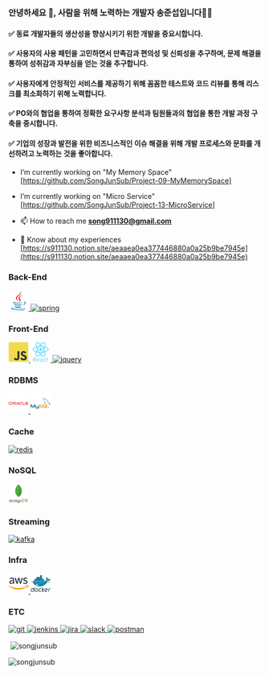 <h3 align="left">안녕하세요 👋, 사람을 위해 노력하는 개발자 송준섭입니다🙇‍♂️</h3>
<h4 align="left">✅ 동료 개발자들의 생산성을 향상시키기 위한 개발을 중요시합니다.</h4>
<h4 align="left">✅ 사용자의 사용 패턴을 고민하면서 만족감과 편의성 및 신뢰성을 추구하며, 문제 해결을 통하여 성취감과 자부심을 얻는 것을 추구합니다.</h4>
<h4 align="left">✅ 사용자에게 안정적인 서비스를 제공하기 위해 꼼꼼한 테스트와 코드 리뷰를 통해 리스크를 최소화하기 위해 노력합니다.</h4>
<h4 align="left">✅ PO와의 협업을 통하여 정확한 요구사항 분석과 팀원들과의 협업을 통한 개발 과정 구축을 중시합니다.</h4>
<h4 align="left">✅ 기업의 성장과 발전을 위한 비즈니스적인 이슈 해결을 위해 개발 프로세스와 문화를 개선하려고 노력하는 것을 좋아합니다.</h4>


- I’m currently working on "My Memory Space" [https://github.com/SongJunSub/Project-09-MyMemorySpace]
- I’m currently working on "Micro Service" [https://github.com/SongJunSub/Project-13-MicroService]

- 📫 How to reach me **song911130@gmail.com**

- 📄 Know about my experiences [https://s911130.notion.site/aeaaea0ea377446880a0a25b9be7945e](https://s911130.notion.site/aeaaea0ea377446880a0a25b9be7945e)


<h3 align="left">Back-End</h3>
<p align="left">
  <a href="https://www.java.com" target="_blank" rel="noreferrer"> <img src="https://raw.githubusercontent.com/devicons/devicon/master/icons/java/java-original.svg" alt="java" width="40" height="40"/> </a>
  <a href="https://spring.io/" target="_blank" rel="noreferrer"> <img src="https://www.vectorlogo.zone/logos/springio/springio-icon.svg" alt="spring" width="40" height="40"/> </a>
</p>

<h3 align="left">Front-End</h3>
<p align="left">
  <a href="https://developer.mozilla.org/en-US/docs/Web/JavaScript" target="_blank" rel="noreferrer"> <img src="https://raw.githubusercontent.com/devicons/devicon/master/icons/javascript/javascript-original.svg" alt="javascript" width="40" height="40"/> </a>
  <a href="https://reactjs.org/" target="_blank" rel="noreferrer"> <img src="https://raw.githubusercontent.com/devicons/devicon/master/icons/react/react-original-wordmark.svg" alt="react" width="40" height="40"/> </a>
  <a href="" target="_blank" rel="noreferrer"> <img src="https://www.vectorlogo.zone/logos/jquery/jquery-vertical.svg" alt="jquery" width="40" height="40"/> </a>
</p>

<h3 align="left">RDBMS</h3>
<p align="left">
  <a href="https://www.oracle.com/" target="_blank" rel="noreferrer"> <img src="https://raw.githubusercontent.com/devicons/devicon/master/icons/oracle/oracle-original.svg" alt="oracle" width="40" height="40"/> </a>
  <a href="https://www.mysql.com/" target="_blank" rel="noreferrer"> <img src="https://raw.githubusercontent.com/devicons/devicon/master/icons/mysql/mysql-original-wordmark.svg" alt="mysql" width="40" height="40"/> </a></a>
</p>

<h3 align="left">Cache</h3>
<p align="left">
  <a href="" target="_blank" rel="noreferrer"> <img src="https://www.vectorlogo.zone/logos/redis/redis-icon.svg" alt="redis" width="40" height="40"/> </a>
</p>

<h3 align="left">NoSQL</h3>
<p align="left">
  <a href="https://www.mongodb.com/" target="_blank" rel="noreferrer"> <img src="https://raw.githubusercontent.com/devicons/devicon/master/icons/mongodb/mongodb-original-wordmark.svg" alt="mongodb" width="40" height="40"/> </a>
</p>

<h3 align="left">Streaming</h3>
<p align="left">
  <a href="" target="_blank" rel="noreferrer"> <img src="https://www.vectorlogo.zone/logos/apache_kafka/apache_kafka-icon.svg" alt="kafka" width="40" height="40"/> </a>
</p>

<h3 align="left">Infra</h3>
<p align="left">
  <a href="https://aws.amazon.com" target="_blank" rel="noreferrer"> <img src="https://raw.githubusercontent.com/devicons/devicon/master/icons/amazonwebservices/amazonwebservices-original-wordmark.svg" alt="aws" width="40" height="40"/> </a>
  <a href="https://www.docker.com/" target="_blank" rel="noreferrer"> <img src="https://raw.githubusercontent.com/devicons/devicon/master/icons/docker/docker-original-wordmark.svg" alt="docker" width="40" height="40"/> </a>
</p>

<h3 align="left">ETC</h3>
<p align="left">
  <a href="https://git-scm.com/" target="_blank" rel="noreferrer"> <img src="https://www.vectorlogo.zone/logos/git-scm/git-scm-icon.svg" alt="git" width="40" height="40"/> </a>
  <a href="https://www.jenkins.io" target="_blank" rel="noreferrer"> <img src="https://www.vectorlogo.zone/logos/jenkins/jenkins-icon.svg" alt="jenkins" width="40" height="40"/> </a>
  <a href="" target="_blank" rel="noreferrer"> <img src="https://www.vectorlogo.zone/logos/atlassian_jira/atlassian_jira-icon.svg" alt="jira" width="40" height="40"/> </a>
  <a href="https://www.jenkins.io" target="_blank" rel="noreferrer"> <img src="https://www.vectorlogo.zone/logos/slack/slack-icon.svg" alt="slack" width="40" height="40"/> </a>
  <a href="https://postman.com" target="_blank" rel="noreferrer"> <img src="https://www.vectorlogo.zone/logos/getpostman/getpostman-icon.svg" alt="postman" width="40" height="40"/> </a>
</p>

<p>&nbsp;<img align="center" src="https://github-readme-stats.vercel.app/api?username=songjunsub&show_icons=true&locale=en" alt="songjunsub" /></p>

<p><img align="center" src="https://github-readme-streak-stats.herokuapp.com/?user=songjunsub&theme=default" alt="songjunsub" /></p>
